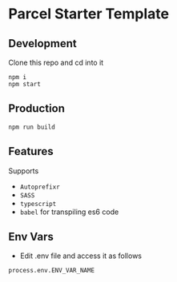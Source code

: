 # Parcel Starter Template

## Development

Clone this repo and cd into it

```
npm i
npm start
```

## Production

```
npm run build
```

## Features

Supports

- `Autoprefixr`
- `SASS`
- `typescript`
- `babel` for transpiling es6 code

## Env Vars

- Edit .env file and access it as follows

```
process.env.ENV_VAR_NAME
```
